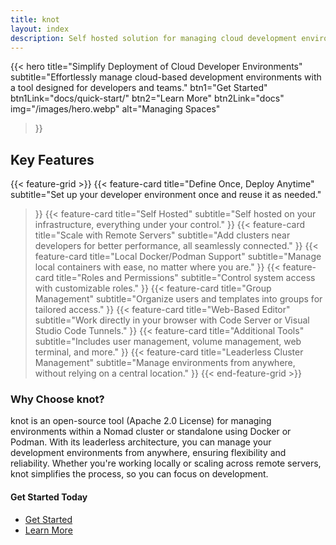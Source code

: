 ```yaml
---
title: knot
layout: index
description: Self hosted solution for managing cloud development environments.
---
```


{{< hero
  title="Simplify Deployment of Cloud Developer Environments"
  subtitle="Effortlessly manage cloud-based development environments with a tool designed for developers and teams."
  btn1="Get Started"
  btn1Link="docs/quick-start/"
  btn2="Learn More"
  btn2Link="docs"
  img="/images/hero.webp"
  alt="Managing Spaces"
>}}

## Key Features

{{< feature-grid >}}
  {{< feature-card
    title="Define Once, Deploy Anytime"
    subtitle="Set up your developer environment once and reuse it as needed."
  >}}
  {{< feature-card
    title="Self Hosted"
    subtitle="Self hosted on your infrastructure, everything under your control."
  >}}
  {{< feature-card
    title="Scale with Remote Servers"
    subtitle="Add clusters near developers for better performance, all seamlessly connected."
  >}}
  {{< feature-card
    title="Local Docker/Podman Support"
    subtitle="Manage local containers with ease, no matter where you are."
  >}}
  {{< feature-card
    title="Roles and Permissions"
    subtitle="Control system access with customizable roles."
  >}}
  {{< feature-card
    title="Group Management"
    subtitle="Organize users and templates into groups for tailored access."
  >}}
  {{< feature-card
    title="Web-Based Editor"
    subtitle="Work directly in your browser with Code Server or Visual Studio Code Tunnels."
  >}}
  {{< feature-card
    title="Additional Tools"
    subtitle="Includes user management, volume management, web terminal, and more."
  >}}
  {{< feature-card
    title="Leaderless Cluster Management"
    subtitle="Manage environments from anywhere, without relying on a central location."
  >}}
{{< end-feature-grid >}}

### Why Choose knot?

knot is an open-source tool (Apache 2.0 License) for managing environments within a Nomad cluster or standalone using Docker or Podman. With its leaderless architecture, you can manage your development environments from anywhere, ensuring flexibility and reliability. Whether you're working locally or scaling across remote servers, knot simplifies the process, so you can focus on development.

#### Get Started Today

- [Get Started](docs/quick-start)
- [Learn More](docs)
